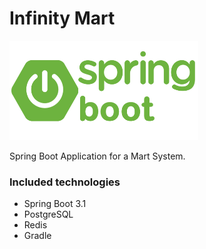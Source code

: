 <h1 text-align="center">Infinity Mart</h1>

<div text-align="center">
<img src="/src/main/resources/images/spring.png" alt="Nubank Logo" width="60%">
</div>

Spring Boot Application for a Mart System.

### Included technologies
- Spring Boot 3.1
- PostgreSQL
- Redis
- Gradle